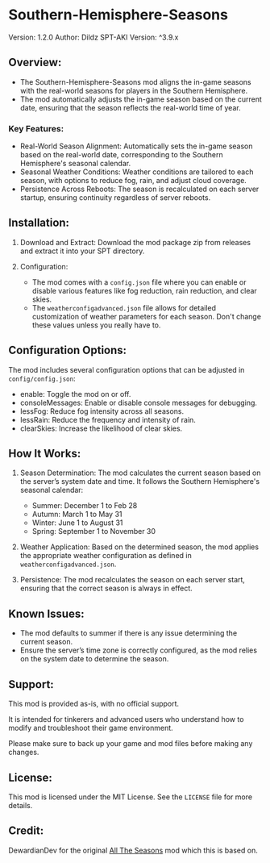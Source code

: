 # Southern-Hemisphere-Seasons

Version: 1.2.0
Author: Dildz
SPT-AKI Version: ^3.9.x


## Overview:

- The Southern-Hemisphere-Seasons mod aligns the in-game seasons with the real-world seasons for players in the Southern Hemisphere.
- The mod automatically adjusts the in-game season based on the current date, ensuring that the season reflects the real-world time of year. 


### Key Features:

- Real-World Season Alignment: Automatically sets the in-game season based on the real-world date, corresponding to the Southern Hemisphere's seasonal calendar.
- Seasonal Weather Conditions: Weather conditions are tailored to each season, with options to reduce fog, rain, and adjust cloud coverage.
- Persistence Across Reboots: The season is recalculated on each server startup, ensuring continuity regardless of server reboots.


## Installation:

1. Download and Extract: Download the mod package zip from releases and extract it into your SPT directory.

2. Configuration: 
   - The mod comes with a `config.json` file where you can enable or disable various features like fog reduction, rain reduction, and clear skies.
   - The `weatherconfigadvanced.json` file allows for detailed customization of weather parameters for each season. Don't change these values unless you really have to.


## Configuration Options:

The mod includes several configuration options that can be adjusted in `config/config.json`:

- enable: Toggle the mod on or off.
- consoleMessages: Enable or disable console messages for debugging.
- lessFog: Reduce fog intensity across all seasons.
- lessRain: Reduce the frequency and intensity of rain.
- clearSkies: Increase the likelihood of clear skies.


## How It Works:

1. Season Determination: The mod calculates the current season based on the server’s system date and time.
It follows the Southern Hemisphere's seasonal calendar:
   - Summer: December 1 to Feb 28
   - Autumn: March 1 to May 31
   - Winter: June 1 to August 31
   - Spring: September 1 to November 30

2. Weather Application: Based on the determined season, the mod applies the appropriate weather configuration as defined in `weatherconfigadvanced.json`.

3. Persistence: The mod recalculates the season on each server start, ensuring that the correct season is always in effect.


## Known Issues:

- The mod defaults to summer if there is any issue determining the current season.
- Ensure the server’s time zone is correctly configured, as the mod relies on the system date to determine the season.


## Support:

This mod is provided as-is, with no official support.

It is intended for tinkerers and advanced users who understand how to modify and troubleshoot their game environment.

Please make sure to back up your game and mod files before making any changes.


## License:

This mod is licensed under the MIT License. See the `LICENSE` file for more details.


## Credit:

DewardianDev for the original [All The Seasons](https://hub.sp-tarkov.com/files/file/2052-all-the-seasons/#overview) mod which this is based on.
